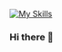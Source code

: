 [![My Skills](https://skillicons.dev/icons?i=arduino,bash,blender,css,discord,eclipse,git,github,html,idea,instagram,java,latex,linux,md,mysql,nginx,php,raspberrypi,stackoverflow,unity,vim,vscode,wordpress&perline=5)](https://skillicons.dev)

### Hi there 👋

<!--
**OskHe/OskHe** is a ✨ _special_ ✨ repository because its `README.md` (this file) appears on your GitHub profile.

Here are some ideas to get you started:

- 🔭 I’m currently working on ...
- 🌱 I’m currently learning ...
- 👯 I’m looking to collaborate on ...
- 🤔 I’m looking for help with ...
- 💬 Ask me about ...
- 📫 How to reach me: ...
- 😄 Pronouns: ...
- ⚡ Fun fact: ...
-->

